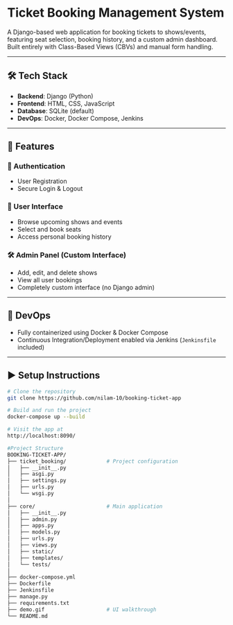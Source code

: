 # Ticket Booking Management System

A Django-based web application for booking tickets to shows/events, featuring seat selection, booking history, and a custom admin dashboard. Built entirely with Class-Based Views (CBVs) and manual form handling.

---

## 🛠️ Tech Stack

- **Backend**: Django (Python)
- **Frontend**: HTML, CSS, JavaScript
- **Database**: SQLite (default)
- **DevOps**: Docker, Docker Compose, Jenkins

---

## 🚀 Features

### 🔐 Authentication
- User Registration
- Secure Login & Logout

### 🎫 User Interface
- Browse upcoming shows and events
- Select and book seats
- Access personal booking history

### 🛠️ Admin Panel (Custom Interface)
- Add, edit, and delete shows
- View all user bookings
- Completely custom interface (no Django admin)

---

## 🐳 DevOps

- Fully containerized using Docker & Docker Compose
- Continuous Integration/Deployment enabled via Jenkins (`Jenkinsfile` included)

---

## ▶️ Setup Instructions

```bash
# Clone the repository
git clone https://github.com/nilam-10/booking-ticket-app

# Build and run the project
docker-compose up --build

# Visit the app at
http://localhost:8090/

#Project Structure
BOOKING-TICKET-APP/
├── ticket_booking/             # Project configuration
│   ├── __init__.py
│   ├── asgi.py
│   ├── settings.py
│   ├── urls.py
│   └── wsgi.py
│
├── core/                       # Main application
│   ├── __init__.py
│   ├── admin.py
│   ├── apps.py
│   ├── models.py
│   ├── urls.py
│   ├── views.py
│   ├── static/
│   ├── templates/
│   └── tests/
│
├── docker-compose.yml
├── Dockerfile
├── Jenkinsfile
├── manage.py
├── requirements.txt
├── demo.gif                    # UI walkthrough
└── README.md
